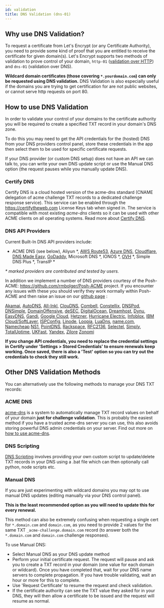 ```yaml
---
id: validation
title: DNS Validation (dns-01)
---
```


## Why use DNS Validation?
To request a certificate from Let's Encrypt (or any Certificate Authority), you need to provide some kind of proof that you are entitled to receive the certificate for given domain(s). Let's Encrypt supports two methods of validation to prove control of your domain, `http-01` ([validation over HTTP](http-validation.md)) and `dns-01` (validation over DNS). 

**Wildcard domain certificates (those covering `*.yourdomain.com`) can only be requested using DNS validation.** DNS Validation is also especially useful if the domains you are trying to get certification for are not public websites, or cannot serve http requests on port 80.

## How to use DNS Validation

In order to validate your control of your domains to the certificate authority you will be required to create a specified TXT record in your domain's DNS zone.

To do this you may need to get the API credentials for the (hosted) DNS from your DNS providers control panel, store these credentials in the app then select them to be used for specific certificate requests.

If your DNS provider (or custom DNS setup) does not have an API we can talk to, you can write your own DNS update script or use the Manual DNS option (the request pauses while you manually update DNS).

### Certify DNS
Certify DNS is a cloud hosted version of the acme-dns standard (CNAME delegation of acme challenge TXT records to a dedicated challenge response service). This service can be enabled through the https://certifytheweb.com License Keys tab when signed in. The service is compatible with most existing *acme-dns* clients so it can be used with other ACME clients on all operating systems. Read more about [Certify DNS](providers/certifydns).
### DNS API Providers

Current Built-In DNS API providers include:
- ACME DNS (see below), Aliyun &ast;, [AWS Route53](providers/awsroute53), [Azure DNS](providers/azuredns), [Cloudflare](providers/cloudflare), [DNS Made Easy](providers/dnsmadeeasy), [GoDaddy](providers/godaddy), Microsoft DNS &ast;, IONOS &ast;, [OVH](providers/ovh) &ast;, Simple DNS Plus &ast;, TransIP &ast;

*&ast; marked providers are contributed and tested by users.*

In addition we implement a number of DNS providers courtesy of the Posh-ACME: https://github.com/rmbolger/Posh-ACME project. If you encounter any issues with these you should verify they work normally within Posh-ACME and then raise an issue on our [github page](https://github.com/webprofusion/certify) :

[Akamai](https://poshac.me/docs/v4/Plugins/Akamai),
[AutoDNS](https://poshac.me/docs/v4/Plugins/AutoDNS),
[All-Inkl](https://poshac.me/docs/v4/Plugins/All-Inkl),
[ClouDNS](https://poshac.me/docs/v4/Plugins/ClouDNS),
[Combell](https://poshac.me/docs/v4/Plugins/Combell),
[Constellix](https://poshac.me/docs/v4/Plugins/Constellix),
[DNSPod](https://poshac.me/docs/v4/Plugins/DNSPod),
[DNSimple](https://poshac.me/docs/v4/Plugins/DNSimple),
[DomainOffensive](https://poshac.me/docs/v4/Plugins/DomainOffensive),
[deSEC](https://poshac.me/docs/v4/Plugins/DeSEC),
[DigitalOcean](https://poshac.me/docs/v4/Plugins/DOcean),
[Dreamhost](https://poshac.me/docs/v4/Plugins/Dreamhost),
[Dynu](https://poshac.me/docs/v4/Plugins/Dynu),
[EasyDNS](https://poshac.me/docs/v4/Plugins/EasyDNS),
[Gandi](https://poshac.me/docs/v4/Plugins/Gandi),
[Google Cloud](https://poshac.me/docs/v4/Plugins/GCloud),
[Hetzner](https://poshac.me/docs/v4/Plugins/Hetzner),
[Hurricane Electric](https://poshac.me/docs/v4/Plugins/HurricaneElectric),
[Infoblox](https://poshac.me/docs/v4/Plugins/Infoblox),
[IBM Cloud/SoftLayer](https://poshac.me/docs/v4/Plugins/IBMSoftLayer),
[ISPConfig](https://poshac.me/docs/v4/Plugins/ISPConfig),
[Linode](https://poshac.me/docs/v4/Plugins/Linode),
[Loopia](https://poshac.me/docs/v4/Plugins/Loopia),
[LuaDns](https://poshac.me/docs/v4/Plugins/LuaDns),
[name.com](https://poshac.me/docs/v4/Plugins/NameCom),
[Namecheap](https://poshac.me/docs/v4/Plugins/Namecheap)
[NS1](https://poshac.me/docs/v4/Plugins/NS1),
[PointDNS](https://poshac.me/docs/v4/Plugins/PointDNS),
[Rackspace](https://poshac.me/docs/v4/Plugins/Rackspace),
[RFC2136](https://poshac.me/docs/v4/Plugins/RFC2136),
[Selectel](https://poshac.me/docs/v4/Plugins/Selectel),
[Simply](https://poshac.me/docs/v4/Plugins/Simply),
[TotalUptime](https://poshac.me/docs/v4/Plugins/TotalUptime),
[UKFast](https://poshac.me/docs/v4/Plugins/UKFast),
[Yandex](https://poshac.me/docs/v4/Plugins/Yandex),
[Zilore](https://poshac.me/docs/v4/Plugins/Zilore)
[Zonomi](https://poshac.me/docs/v4/Plugins/Zonomi)

**If you change API credentials, you need to replace the credential settings in Certify under 'Settings > Stored Credentials' to ensure renewals keep working. Once saved, there is also a 'Test' option so you can try out the credentials to check they still work.**

## Other DNS Validation Methods
You can alternatively use the following methods to manage your DNS TXT records:

### ACME DNS 
[acme-dns](https://github.com/joohoi/acme-dns) is a system to automatically manage TXT record values on behalf of your domain **just for challenge validation**. This is probably the easiest method if you have a trusted acme-dns server you can use, this also avoids storing powerful DNS admin credentials on your server. Find out more on [how to use acme-dns](/docs/dns/providers/acme-dns).


### DNS Scripting
[DNS Scripting](providers/scripting) involves providing your own custom script to update/delete TXT records in your DNS using a .bat file which can then optionally call python, node scripts etc.

### Manual DNS 
If you are just experimenting with wildcard domains you may opt to use manual DNS updates (editing manually via your DNS control panel). 

**This is the least recommended option as you will need to update this for every renewal.** 

This method can also be extremely confusing when requesting a single cert for `*.domain.com` and `domain.com`, as you need to provide 2 values for the same TXT `_acme-challenge.domain.com` record (to answer both the `*.domain.com` and `domain.com` challenge responses).

To use Manual DNS:
- Select Manual DNS as your DNS update method
- Perform your initial certificate request. The request will pause and ask you to create a TXT record in your domain (one value for each domain or wildcard). Once you have completed that, wait for your DNS name servers to complete propagation. If you have trouble validating, wait an hour or more for this to complete.
- Use 'Request Certificate' to resume the request and check validation. 
- If the certificate authority can see the TXT value they asked for in your DNS, they will then allow a certificate to be issued and the request will resume as normal.


